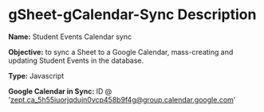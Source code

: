 # gSheet-gCalendar-Sync Description

**Name:** Student Events Calendar sync

**Objective:** to sync a Sheet to a Google Calendar, mass-creating and updating Student Events in the database. 

**Type:** Javascript 

**Google Calendar in Sync:** ID @ 'zept.ca_5h55iuorjqdujn0vcp458b9f4g@group.calendar.google.com'
